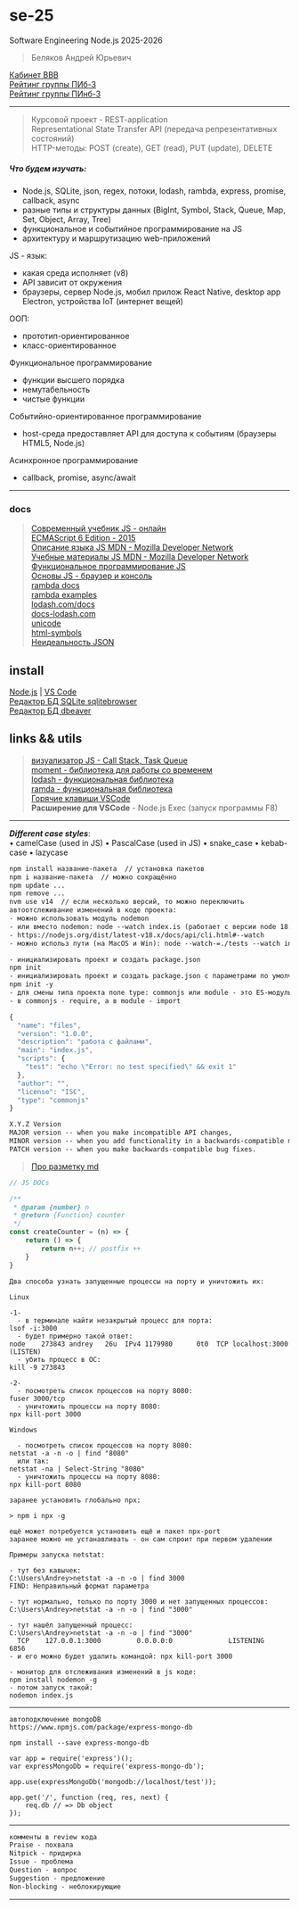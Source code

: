 # se-25  

Software Engineering Node.js 2025-2026  

> Беляков Андрей Юрьевич  

[Кабинет BBB](https://bbb.psaa.ru/rooms/4hq-uur-7nl-kgz/join)  
[Рейтинг группы ПИб-3](https://docs.google.com/spreadsheets/d/1BDahJ7VkDGgw8nfKyquh5hK6vz7t0NBOD3vA8jyBA7k/edit?usp=sharing)  
[Рейтинг группы ПИнб-3](https://docs.google.com/spreadsheets/d/1csYKAOGan5wT19sZtu5vktLnZsWQtMWQZZ1gsG3TysQ/edit?usp=sharing)  

---  

> Курсовой проект - REST-application  
> Representational State Transfer API (передача репрезентативных состояний)  
> HTTP-методы: POST (create), GET (read), PUT (update), DELETE  

##### Что будем изучать:

- Node.js, SQLite, json, regex, потоки, lodash, rambda, express, promise, callback, async  
- разные типы и структуры данных (BigInt, Symbol, Stack, Queue, Map, Set, Object, Array, Tree)  
- функциональное и событийное программирование на JS  
- архитектуру и маршрутизацию web-приложений  

JS - язык:  

- какая среда исполняет (v8)  
- API зависит от окружения  
- браузеры, сервер Node.js, мобил прилож React Native, desktop app Electron, устройства IoT (интернет вещей)  

ООП:  

- прототип-ориентированное  
- класс-ориентированное  

Функциональное программирование  

- функции высшего порядка  
- немутабельность  
- чистые функции  

Событийно-ориентированное программирование  

- host-среда предоставляет API для доступа к событиям (браузеры HTML5, Node.js)  

Асинхронное программирование  

- callback, promise, async/await  

---  

### docs  

> [Современный учебник JS - онлайн](https://learn.javascript.ru/)  
> [ECMAScript 6 Edition - 2015](https://262.ecma-international.org/6.0/#sec-ecmascript-data-types-and-values)  
> [Описание языка JS MDN - Mozilla Developer Network](https://developer.mozilla.org/ru/docs/Web/JavaScript)  
> [Учебные материалы JS MDN - Mozilla Developer Network](https://developer.mozilla.org/ru/docs/Learn/JavaScript)  
> [Функциональное программирование JS](https://pcoding.ru/pdf/jsFuncCoding.pdf)  
> [Основы JS - браузер и консоль](https://pcoding.ru/pdf/jsManual.pdf)  
> [rambda docs](https://ramdajs.com/docs/)  
> [rambda examples](https://examplejavascript.com/ramda/)  
> [lodash.com/docs](https://lodash.com/docs/)  
> [docs-lodash.com](https://docs-lodash.com/v4/)  
> [unicode](https://compart.com/en/unicode/block/U+0400)  
> [html-symbols](https://compart.com/en/unicode/html)  
> [Неидеальность JSON](https://habr.com/ru/articles/871616/)  

## install  

[Node.js](https://nodejs.org/) | [VS Code](https://code.visualstudio.com/download)  
[Редактор БД SQLite sqlitebrowser](https://sqlitebrowser.org/dl/)  
[Редактор БД dbeaver](https://dbeaver.io/download/)  

## links && utils  

> [визуализатор JS - Call Stack, Task Queue](https://www.jsv9000.app/)  
> [moment - библиотека для работы со временем](https://momentjs.com/)  
> [lodash - функциональная библиотека](https://lodash.com/)  
> [ramda - функциональная библиотека](https://ramdajs.com/)  
> [Горячие клавиши VSCode](docs/VSCodeHotKeys.md)  
> **Расширение для VSCode** - Node.js Exec (запуск программы F8)  

---  

***Different case styles***:  
• camelCase (used in JS)
• PascalCase (used in JS)
• snake_case
• kebab-case
• lazycase

```txt
npm install название-пакета  // установка пакетов
npm i название-пакета  // можно сокращённо
npm update ...
npm remove ...
nvm use v14  // если несколько версий, то можно переключить
автоотслеживание изменений в коде проекта:
- можно использовать модуль nodemon 
- или вместо nodemon: node --watch index.is (работает с версии node 18.11.0)  
- https://nodejs.org/dist/latest-v18.x/docs/api/cli.html#--watch
- можно использ пути (на MacOS и Win): node --watch-=./tests --watch index.js

- инициализировать проект и создать package.json
npm init
- инициализировать проект и создать package.json с параметрами по умолчанию
npm init -y
- для смены типа проекта поле type: commonjs или module - это ES-модуль 
- в commonjs - require, а в module - import
```

```js
{
  "name": "files",
  "version": "1.0.0",
  "description": "работа с файлами",
  "main": "index.js",
  "scripts": {
    "test": "echo \"Error: no test specified\" && exit 1"
  },
  "author": "",
  "license": "ISC",
  "type": "commonjs"
}
```

```txt
X.Y.Z Version
MAJOR version -- when you make incompatible API changes,
MINOR version -- when you add functionality in a backwards-compatible manner
PATCH version -- when you make backwards-compatible bug fixes.
```

> [Про разметку md](https://github.com/sandino/Markdown-Cheatsheet/blob/master/README.md)  

```js
// JS DOCs

/**
 * @param {number} n
 * @return {Function} counter
 */
const createCounter = (n) => {
    return () => {
        return n++; // postfix ++
    }
}
```

```
Два способа узнать запущенные процессы на порту и уничтожить их:

Linux  

-1-
  - в терминале найти незакрытый процесс для порта:
lsof -i:3000
  - будет примерно такой ответ:
node    273843 andrey   26u  IPv4 1179980      0t0  TCP localhost:3000 (LISTEN)
  - убить процесс в ОС:
kill -9 273843

-2-
  - посмотреть список процессов на порту 8080:
fuser 3000/tcp
  - уничтожить процессы на порту 8080:
npx kill-port 3000

Windows

  - посмотреть список процессов на порту 8080:
netstat -a -n -o | find "8080"
  или так:
netstat -na | Select-String "8080"
  - уничтожить процессы на порту 8080:
npx kill-port 8080

заранее установить глобально npx:  

> npm i npx -g  

ещё может потребуется установить ещё и пакет npx-port  
заранее можно не устанавливать - он сам спроит при первом удалении  

Примеры запуска netstat:  

- тут без кавычек:  
C:\Users\Andrey>netstat -a -n -o | find 3000
FIND: Неправильный формат параметра

- тут нормально, только по порту 3000 и нет запущенных процессов: 
C:\Users\Andrey>netstat -a -n -o | find "3000"

- тут нашёл запущенный процесс:
C:\Users\Andrey>netstat -a -n -o | find "3000"
  TCP    127.0.0.1:3000         0.0.0.0:0              LISTENING       6856
- и его можно будет удалить командой: npx kill-port 3000

```

```
- монитор для отслеживания изменений в js коде:
npm install nodemon -g
- потом запуск такой:
nodemon index.js
```

---  

```
автоподключение mongoDB  
https://www.npmjs.com/package/express-mongo-db

npm install --save express-mongo-db

var app = require('express')();
var expressMongoDb = require('express-mongo-db');

app.use(expressMongoDb('mongodb://localhost/test'));
 
app.get('/', function (req, res, next) {
    req.db // => Db object
});
```

---  

```txt
комменты в review кода  
Praise - похвала
Nitpick - придирка
Issue - проблема
Question - вопрос
Suggestion - предложение
Non-blocking - неблокирующие
```

---  
